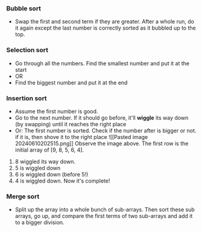 ### Bubble sort
* Swap the first and second term if they are greater. After a whole run, do it again except the last number is correctly sorted as it bubbled up to the top.
### Selection sort
* Go through all the numbers. Find the smallest number and put it at the start 
* OR
* Find the biggest number and put it at the end
### Insertion sort
* Assume the first number is good.
* Go to the next number. If it should go before, it'll **wiggle** its way down (by swapping) until it reaches the right place
* Or: The first number is sorted. Check if the number after is bigger or not. if it is, then shove it to the right place 
![[Pasted image 20240610202515.png]]
Observe the image above. The first row is the initial array of \[9, 8, 5, 6, 4]. 
1. 8 wiggled its way down.
2. 5 is wiggled down
3. 6 is wiggled down (before 5!)
4. 4 is wiggled down. Now it's complete!
### Merge sort
 * Split up the array into a whole bunch of sub-arrays. Then sort these sub arrays, go up, and compare the first terms of two sub-arrays and add it to a bigger division. 